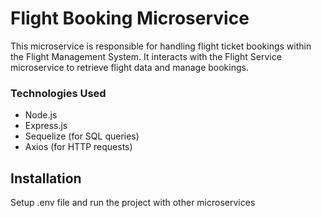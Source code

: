 # Flight Booking Microservice

This microservice is responsible for handling flight ticket bookings within the Flight Management System. It interacts with the Flight Service microservice to retrieve flight data and manage bookings.

### Technologies Used
- Node.js
- Express.js
- Sequelize (for SQL queries)
- Axios (for HTTP requests)

## Installation
Setup .env file and run the project with other microservices
